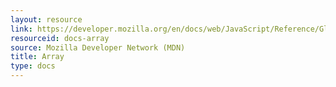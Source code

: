```yaml
---
layout: resource
link: https://developer.mozilla.org/en/docs/web/JavaScript/Reference/Global_Objects/Array
resourceid: docs-array
source: Mozilla Developer Network (MDN)
title: Array
type: docs
---
```


